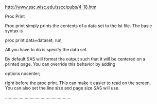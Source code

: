 http://www.ssc.wisc.edu/sscc/pubs/4-18.htm


Proc Print
 
Proc print simply prints the contents of a data set to the lst file. The basic syntax is
 
proc print data=dataset;
 run;
 
All you have to do is specify the data set.
 
By default SAS will format the output such that it will be centered on a printed page. 
You can override this behavior by adding
 
options nocenter;
 
right before the proc print. This can make it easier to read on the screen. 
You can also set the line size and page size SAS will use. 


.....................................................
